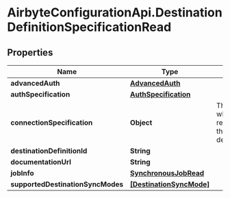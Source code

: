 # AirbyteConfigurationApi.DestinationDefinitionSpecificationRead

## Properties

Name | Type | Description | Notes
------------ | ------------- | ------------- | -------------
**advancedAuth** | [**AdvancedAuth**](AdvancedAuth.md) |  | [optional] 
**authSpecification** | [**AuthSpecification**](AuthSpecification.md) |  | [optional] 
**connectionSpecification** | **Object** | The specification for what values are required to configure the destinationDefinition. | [optional] 
**destinationDefinitionId** | **String** |  | 
**documentationUrl** | **String** |  | [optional] 
**jobInfo** | [**SynchronousJobRead**](SynchronousJobRead.md) |  | 
**supportedDestinationSyncModes** | [**[DestinationSyncMode]**](DestinationSyncMode.md) |  | [optional] 


